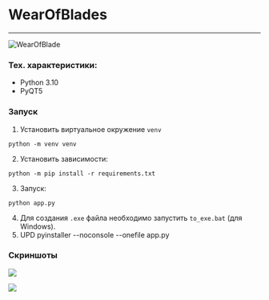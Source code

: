 # WearOfBlades

--- 

![WearOfBlade](https://user-images.githubusercontent.com/8982775/170992110-24c824ed-3f15-4163-8c8f-eaee65228f71.png)


### Тех. характеристики:

* Python 3.10
* PyQT5

### Запуск

1. Установить виртуальное окружение `venv`
```shell
python -m venv venv
```
2. Установить зависимости:

```shell
python -m pip install -r requirements.txt
```

3. Запуск:

```shell
python app.py
```

4. Для создания `.exe` файла необходимо запустить `to_exe.bat` (для Windows).
4. UPD pyinstaller --noconsole --onefile app.py

### Скриншоты

![](images/screen1.png)

![](images/screen2.png)
